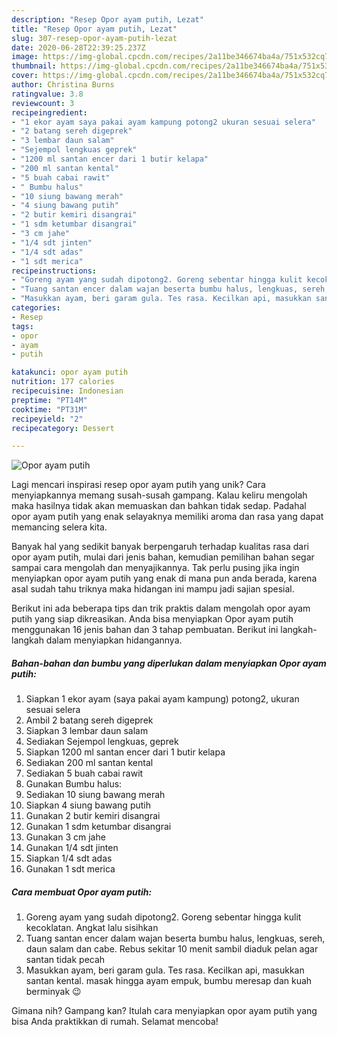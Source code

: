```yaml
---
description: "Resep Opor ayam putih, Lezat"
title: "Resep Opor ayam putih, Lezat"
slug: 307-resep-opor-ayam-putih-lezat
date: 2020-06-28T22:39:25.237Z
image: https://img-global.cpcdn.com/recipes/2a11be346674ba4a/751x532cq70/opor-ayam-putih-foto-resep-utama.jpg
thumbnail: https://img-global.cpcdn.com/recipes/2a11be346674ba4a/751x532cq70/opor-ayam-putih-foto-resep-utama.jpg
cover: https://img-global.cpcdn.com/recipes/2a11be346674ba4a/751x532cq70/opor-ayam-putih-foto-resep-utama.jpg
author: Christina Burns
ratingvalue: 3.8
reviewcount: 3
recipeingredient:
- "1 ekor ayam saya pakai ayam kampung potong2 ukuran sesuai selera"
- "2 batang sereh digeprek"
- "3 lembar daun salam"
- "Sejempol lengkuas geprek"
- "1200 ml santan encer dari 1 butir kelapa"
- "200 ml santan kental"
- "5 buah cabai rawit"
- " Bumbu halus"
- "10 siung bawang merah"
- "4 siung bawang putih"
- "2 butir kemiri disangrai"
- "1 sdm ketumbar disangrai"
- "3 cm jahe"
- "1/4 sdt jinten"
- "1/4 sdt adas"
- "1 sdt merica"
recipeinstructions:
- "Goreng ayam yang sudah dipotong2. Goreng sebentar hingga kulit kecoklatan. Angkat lalu sisihkan"
- "Tuang santan encer dalam wajan beserta bumbu halus, lengkuas, sereh, daun salam dan cabe. Rebus sekitar 10 menit sambil diaduk pelan agar santan tidak pecah"
- "Masukkan ayam, beri garam gula. Tes rasa. Kecilkan api, masukkan santan kental. masak hingga ayam empuk, bumbu meresap dan kuah berminyak 😉"
categories:
- Resep
tags:
- opor
- ayam
- putih

katakunci: opor ayam putih 
nutrition: 177 calories
recipecuisine: Indonesian
preptime: "PT14M"
cooktime: "PT31M"
recipeyield: "2"
recipecategory: Dessert

---
```



![Opor ayam putih](https://img-global.cpcdn.com/recipes/2a11be346674ba4a/751x532cq70/opor-ayam-putih-foto-resep-utama.jpg)

Lagi mencari inspirasi resep opor ayam putih yang unik? Cara menyiapkannya memang susah-susah gampang. Kalau keliru mengolah maka hasilnya tidak akan memuaskan dan bahkan tidak sedap. Padahal opor ayam putih yang enak selayaknya memiliki aroma dan rasa yang dapat memancing selera kita.



Banyak hal yang sedikit banyak berpengaruh terhadap kualitas rasa dari opor ayam putih, mulai dari jenis bahan, kemudian pemilihan bahan segar sampai cara mengolah dan menyajikannya. Tak perlu pusing jika ingin menyiapkan opor ayam putih yang enak di mana pun anda berada, karena asal sudah tahu triknya maka hidangan ini mampu jadi sajian spesial.


Berikut ini ada beberapa tips dan trik praktis dalam mengolah opor ayam putih yang siap dikreasikan. Anda bisa menyiapkan Opor ayam putih menggunakan 16 jenis bahan dan 3 tahap pembuatan. Berikut ini langkah-langkah dalam menyiapkan hidangannya.

<!--inarticleads1-->

##### Bahan-bahan dan bumbu yang diperlukan dalam menyiapkan Opor ayam putih:

1. Siapkan 1 ekor ayam (saya pakai ayam kampung) potong2, ukuran sesuai selera
1. Ambil 2 batang sereh digeprek
1. Siapkan 3 lembar daun salam
1. Sediakan Sejempol lengkuas, geprek
1. Siapkan 1200 ml santan encer dari 1 butir kelapa
1. Sediakan 200 ml santan kental
1. Sediakan 5 buah cabai rawit
1. Gunakan  Bumbu halus:
1. Sediakan 10 siung bawang merah
1. Siapkan 4 siung bawang putih
1. Gunakan 2 butir kemiri disangrai
1. Gunakan 1 sdm ketumbar disangrai
1. Gunakan 3 cm jahe
1. Gunakan 1/4 sdt jinten
1. Siapkan 1/4 sdt adas
1. Gunakan 1 sdt merica




<!--inarticleads2-->

##### Cara membuat Opor ayam putih:

1. Goreng ayam yang sudah dipotong2. Goreng sebentar hingga kulit kecoklatan. Angkat lalu sisihkan
1. Tuang santan encer dalam wajan beserta bumbu halus, lengkuas, sereh, daun salam dan cabe. Rebus sekitar 10 menit sambil diaduk pelan agar santan tidak pecah
1. Masukkan ayam, beri garam gula. Tes rasa. Kecilkan api, masukkan santan kental. masak hingga ayam empuk, bumbu meresap dan kuah berminyak 😉




Gimana nih? Gampang kan? Itulah cara menyiapkan opor ayam putih yang bisa Anda praktikkan di rumah. Selamat mencoba!
